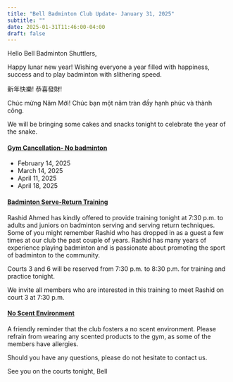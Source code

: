 ```yaml
---
title: "Bell Badminton Club Update- January 31, 2025"
subtitle: ""
date: 2025-01-31T11:46:00-04:00
draft: false
---
```


Hello Bell Badminton Shuttlers,

Happy lunar new year! Wishing everyone a year filled with happiness, success and to play badminton with slithering speed.

新年快樂! 恭喜發財! 

Chúc mừng Năm Mới! Chúc bạn một năm tràn đầy hạnh phúc và thành công.

We will be bringing some cakes and snacks tonight to celebrate the year of the snake.

#### **<u>Gym Cancellation- No badminton</u>**
   - February 14, 2025
   - March 14, 2025
   - April 11, 2025
   - April 18, 2025

#### **<u>Badminton Serve-Return Training</u>**

Rashid Ahmed has kindly offered to provide training tonight at 7:30 p.m. to adults and juniors on badminton serving and serving return techniques. 
Some of you might remember Rashid who has dropped in as a guest a few times at our club the past couple of years.
Rashid has many years of experience playing badminton and is passionate about promoting the sport of badminton to the community.

Courts 3 and 6 will be reserved from 7:30 p.m. to 8:30 p.m. for training and practice tonight.

We invite all members who are interested in this training to meet Rashid on court 3 at 7:30 p.m.

#### **<u>No Scent Environment</u>**
A friendly reminder that the club fosters a no scent environment. Please refrain from wearing any scented products to the gym, as some of the members have allergies.

Should you have any questions, please do not hesitate to contact us.

See you on the courts tonight,
Bell